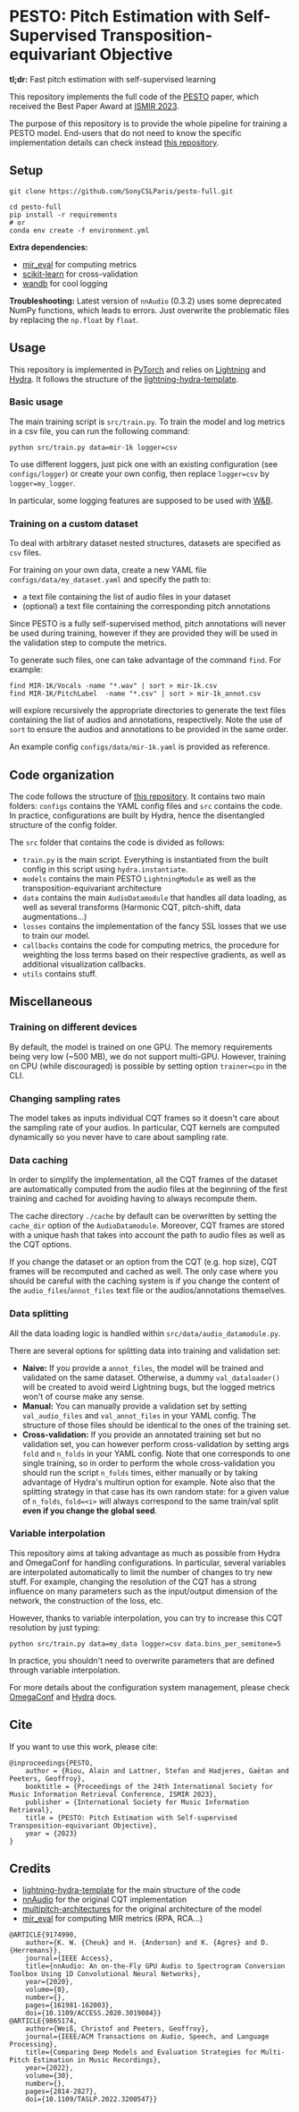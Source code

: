 # PESTO: Pitch Estimation with Self-Supervised Transposition-equivariant Objective

**tl;dr:** Fast pitch estimation with self-supervised learning

This repository implements the full code of the [PESTO](https://arxiv.org/abs/2309.02265) paper,
which received the Best Paper Award at [ISMIR 2023](https://ismir2023.ismir.net/).

The purpose of this repository is to provide the whole pipeline for training a PESTO model.
End-users that do not need to know the specific implementation details can check instead [this repository](https://github.com/SonyCSLParis/pesto).


## Setup

```shell
git clone https://github.com/SonyCSLParis/pesto-full.git

cd pesto-full
pip install -r requirements
# or
conda env create -f environment.yml
```

**Extra dependencies:**
- [mir_eval](https://craffel.github.io/mir_eval/) for computing metrics
- [scikit-learn](https://scikit-learn.org) for cross-validation
- [wandb](https://wandb.ai) for cool logging


**Troubleshooting:** Latest version of `nnAudio` (0.3.2) uses some deprecated NumPy functions, which leads to errors.
Just overwrite the problematic files by replacing the `np.float` by `float`.


## Usage

This repository is implemented in [PyTorch](https://pytorch.org/) and relies on [Lightning](https://lightning.ai/) and [Hydra](https://hydra.cc/).
It follows the structure of the [lightning-hydra-template](https://github.com/ashleve/lightning-hydra-template).

### Basic usage

The main training script is `src/train.py`.
To train the model and log metrics in a csv file, you can run the following command:
```shell
python src/train.py data=mir-1k logger=csv
```
To use different loggers, just pick one with an existing configuration (see `configs/logger`) or create your own config, 
then replace `logger=csv` by `logger=my_logger`.

In particular, some logging features are supposed to be used with [W&B](https://wandb.ai).

### Training on a custom dataset

To deal with arbitrary dataset nested structures, datasets are specified as `csv` files.

For training on your own data, create a new YAML file `configs/data/my_dataset.yaml` and specify the path to:
- a text file containing the list of audio files in your dataset
- (optional) a text file containing the corresponding pitch annotations

Since PESTO is a fully self-supervised method, pitch annotations will never be used during training,
however if they are provided they will be used in the validation step to compute the metrics.

To generate such files, one can take advantage of the command `find`. For example:
```shell
find MIR-1K/Vocals -name "*.wav" | sort > mir-1k.csv
find MIR-1K/PitchLabel  -name "*.csv" | sort > mir-1k_annot.csv
```
will explore recursively the appropriate directories to generate the text files containing the list of audios and annotations, respectively.
Note the use of `sort` to ensure the audios and annotations to be provided in the same order.

An example config `configs/data/mir-1k.yaml` is provided as reference.


## Code organization

The code follows the structure of [this repository](https://github.com/ashleve/lightning-hydra-template).
It contains two main folders: `configs` contains the YAML config files and `src` contains the code.
In practice, configurations are built by Hydra, hence the disentangled structure of the config folder.

The `src` folder that contains the code is divided as follows:
- `train.py` is the main script. Everything is instantiated from the built config in this script using `hydra.instantiate`.
- `models` contains the main PESTO `LightningModule` as well as the transposition-equivariant architecture
- `data` contains the main `AudioDatamodule` that handles all data loading, as well as several transforms (Harmonic CQT, pitch-shift, data augmentations...)
- `losses` contains the implementation of the fancy SSL losses that we use to train our model.
- `callbacks` contains the code for computing metrics, the procedure for weighting the loss terms based on their respective gradients, as well as additional visualization callbacks.
- `utils` contains stuff.


## Miscellaneous

### Training on different devices

By default, the model is trained on one GPU.
The memory requirements being very low (~500 MB), we do not support multi-GPU.
However, training on CPU (while discouraged) is possible by setting option `trainer=cpu` in the CLI.

### Changing sampling rates

The model takes as inputs individual CQT frames so it doesn't care about the sampling rate of your audios.
In particular, CQT kernels are computed dynamically so you never have to care about sampling rate.

### Data caching

In order to simplify the implementation, all the CQT frames of the dataset are 
automatically computed from the audio files at the beginning of the first training and cached for avoiding having to always recompute them.

The cache directory `./cache` by default can be overwritten by setting the `cache_dir` option of the `AudioDatamodule`.
Moreover, CQT frames are stored with a unique hash that takes into account the path to audio files as well as the CQT options.

If you change the dataset or an option from the CQT (e.g. hop size), CQT frames will be recomputed and cached as well.
The only case where you should be careful with the caching system is if you change the content of the `audio_files`/`annot_files` text file
or the audios/annotations themselves.

### Data splitting

All the data loading logic is handled within `src/data/audio_datamodule.py`.

There are several options for splitting data into training and validation set:
- **Naive:** If you provide a `annot_files`, the model will be trained and validated on the same dataset.
Otherwise, a dummy `val_dataloader()` will be created to avoid weird Lightning bugs, but the logged metrics won't of course make any sense.
- **Manual:** You can manually provide a validation set by setting `val_audio_files` and `val_annot_files` in your YAML config.
The structure of those files should be identical to the ones of the training set.
- **Cross-validation:** If you provide an annotated training set but no validation set,
you can however perform cross-validation by setting args `fold` and `n_folds` in your YAML config.
Note that one corresponds to one single training, so in order to perform the whole cross-validation you should run the 
script `n_folds` times, either manually or by taking advantage of Hydra's multirun option for example.
Note also that the splitting strategy in that case has its own random state: for a given value of `n_folds`,
`fold=<i>` will always correspond to the same train/val split **even if you change the global seed**.

### Variable interpolation

This repository aims at taking advantage as much as possible from Hydra and OmegaConf for handling configurations.
In particular, several variables are interpolated automatically to limit the number of changes to try new stuff.
For example, changing the resolution of the CQT has a strong influence on many parameters
such as the input/output dimension of the network, the construction of the loss, etc.

However, thanks to variable interpolation, you can try to increase this CQT resolution by just typing:
```shell
python src/train.py data=my_data logger=csv data.bins_per_semitone=5
```
In practice, you shouldn't need to overwrite parameters that are defined through variable interpolation.

For more details about the configuration system management, please check [OmegaConf](https://omegaconf.readthedocs.io/en/2.3_branch/) and [Hydra](https://hydra.cc/) docs.

## Cite

If you want to use this work, please cite:
```
@inproceedings{PESTO,
    author = {Riou, Alain and Lattner, Stefan and Hadjeres, Gaëtan and Peeters, Geoffroy},
    booktitle = {Proceedings of the 24th International Society for Music Information Retrieval Conference, ISMIR 2023},
    publisher = {International Society for Music Information Retrieval},
    title = {PESTO: Pitch Estimation with Self-supervised Transposition-equivariant Objective},
    year = {2023}
}
```


## Credits

- [lightning-hydra-template](https://github.com/ashleve/lightning-hydra-template) for the main structure of the code
- [nnAudio](https://github.com/KinWaiCheuk/nnAudio) for the original CQT implementation
- [multipitch-architectures](https://github.com/christofw/multipitch_architectures) for the original architecture of the model
- [mir_eval](https://craffel.github.io/mir_eval/) for computing MIR metrics (RPA, RCA...)

```
@ARTICLE{9174990,
    author={K. W. {Cheuk} and H. {Anderson} and K. {Agres} and D. {Herremans}},
    journal={IEEE Access}, 
    title={nnAudio: An on-the-Fly GPU Audio to Spectrogram Conversion Toolbox Using 1D Convolutional Neural Networks}, 
    year={2020},
    volume={8},
    number={},
    pages={161981-162003},
    doi={10.1109/ACCESS.2020.3019084}}
@ARTICLE{9865174,
    author={Weiß, Christof and Peeters, Geoffroy},
    journal={IEEE/ACM Transactions on Audio, Speech, and Language Processing}, 
    title={Comparing Deep Models and Evaluation Strategies for Multi-Pitch Estimation in Music Recordings}, 
    year={2022},
    volume={30},
    number={},
    pages={2814-2827},
    doi={10.1109/TASLP.2022.3200547}}
```

